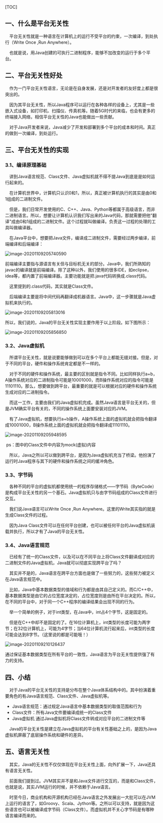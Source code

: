 [TOC]

## 一、什么是平台无关性

 平台无关性就是一种语言在计算机上的运行不受平台的约束，一次编译，到处执行（Write Once ,Run Anywhere）。

 也就是说，用Java创建的可执行二进制程序，能够不加改变的运行于多个平台。

## 二、平台无关性好处

 作为一门平台无关性语言，无论是在自身发展，还是对开发者的友好度上都是很突出的。

 因为其平台无关性，所以Java程序可以运行在各种各样的设备上，尤其是一些嵌入式设备，如打印机、扫描仪、传真机等。随着5G时代的来临，也会有更多的终端接入网络，相信平台无关性的Java也能做出一些贡献。

 对于Java开发者来说，Java减少了开发和部署到多个平台的成本和时间。真正的做到一次编译，到处运行。

## 三、平台无关性的实现

### 3.1、编译原理基础

 讲到Java语言规范、Class文件、Java虚拟机就不得不提Java到底是是如何运行起来的。

 在计算机世界中，计算机只认识0和1，所以，真正被计算机执行的其实是由0和1组成的二进制文件。

 但是，我们日常开发使用的C、C++、Java、Python等都属于高级语言，而非二进制语言。所以，想要让计算机认识我们写出来的Java代码，那就需要把他"翻译"成由0和1组成的二进制文件。这个过程就叫做编译。负责这一过程的处理的工具叫做编译器。

 在Java平台中，想要把Java文件，编译成二进制文件，需要经过两步编译，前端编译和后端编译：

![image-20201109205740590](https://gitee.com/icecandy/imgbed/raw/master/Java/20201109205742.png)

前端编译主要指与源语言有关但与目标机无关的部分。Java中，我们所熟知的javac的编译就是前端编译。除了这种以外，我们使用的很多IDE，如eclipse，idea等，都内置了前端编译器。主要功能就是把.java代码转换成.class代码。

 这里提到的.class代码，其实就是Class文件。

 后端编译主要是将中间代码再翻译成机器语言。Java中，这一步骤就是Java虚拟机来执行的。

![image-20201109205813016](https://gitee.com/icecandy/imgbed/raw/master/Java/20201109205814.png)

所以，我们说的，Java的平台无关性实现主要作用于以上阶段。如下图所示：

![image-20201109205856850](https://gitee.com/icecandy/imgbed/raw/master/Java/20201109205858.png)

### 3.2、Java虚拟机

 所谓平台无关性，就是说要能够做到可以在多个平台上都能无缝对接。但是，对于不同的平台，硬件和操作系统肯定都是不一样的。

 对于不同的硬件和操作系统，最主要的区别就是指令不同。比如同样执行a+b，A操作系统对应的二进制指令可能是10001000，而B操作系统对应的指令可能是11101110。那么，想要做到跨平台，最重要的就是可以根据对应的硬件和操作系统生成对应的二进制指令。

 而这一工作，主要由我们的Java虚拟机完成。虽然Java语言是平台无关的，但是JVM确实平台有关的，不同的操作系统上面要安装对应的JVM。

 有了Java虚拟机，想要执行a+b操作，A操作系统上面的虚拟机就会把指令翻译成10001000，B操作系统上面的虚拟机就会把指令翻译成11101110。

![image-20201109205948595](https://gitee.com/icecandy/imgbed/raw/master/Java/20201109205949.png)

​	ps：图中的Class文件中内容为mock(虚拟)内容

 所以，Java之所以可以做到跨平台，是因为Java虚拟机充当了桥梁。他扮演了运行时Java程序与其下的硬件和操作系统之间的缓冲角色。

### 3.3、字节码

 各种不同的平台的虚拟机都使用统一的程序存储格式——字节码（ByteCode）是构成平台无关性的另一个基石。Java虚拟机只与由字节码组成的Class文件进行交互。

 我们说Java语言可以Write Once ,Run Anywhere。这里的Write其实指的就是生成Class文件的过程。

 因为Java Class文件可以在任何平台创建，也可以被任何平台的Java虚拟机装载并执行，所以才有了Java的平台无关性。

### 3.4、Java语言规范

 已经有了统一的Class文件，以及可以在不同平台上将Class文件翻译成对应的二进制文件的Java虚拟机，Java就可以彻底实现跨平台了吗？

 其实并不是的，Java语言在跨平台方面也是做了一些努力的，这些努力被定义在Java语言规范中。

 比如，Java中基本数据类型的值域和行为都是由其自己定义的。而C/C++中，基本数据类型是由它的占位宽度决定的，占位宽度则是由所在平台决定的。所以，在不同的平台中，对于同一个C++程序的编译结果会出现不同的行为。

 举一个简单的例子，对于int类型，在Java中，int占4个字节，这是固定的。

 但是在C++中却不是固定的了。在16位计算机上，int类型的长度可能为两字节；在32位计算机上，可能为4字节；当64位计算机流行起来后，int类型的长度可能会达到8字节。（这里说的都是可能哦！）

![image-20201109210126437](https://gitee.com/icecandy/imgbed/raw/master/Java/20201109210127.png)

通过保证基本数据类型在所有平台的一致性，Java语言为平台无关性提供强了有力的支持。

## 四、小结

 对于Java的平台无关性的支持是分布在整个Java体系结构中的。其中扮演着重要角色的有Java语言规范、Class文件、Java虚拟机等。

- Java语言规范：通过规定Java语言中基本数据类型的取值范围和行为
- Class文件：所有Java文件要编译成统一的Class文件
- Java虚拟机 通过Java虚拟机将Class文件转成对应平台的二进制文件等

 Java的平台无关性是建立在Java虚拟机的平台有关性基础之上的，是因为Java虚拟机屏蔽了底层操作系统和硬件的差异。

## 五、语言无关性

 其实，Java的无关性不仅仅体现在平台无关性上面，向外扩展一下，Java还具有语言无关性。

 前面我们提到过。JVM其实并不是和Java文件进行交互的，而是和Class文件，也就是说，其实JVM运行的时候，并不依赖于Java语言。

 时至今日，商业机构和开源机构已经在Java语言之外发展出一大批可以在JVM上运行的语言了，如Groovy、Scala、Jython等。之所以可以支持，就是因为这些语言也可以被编译成字节码（Class文件）。而虚拟机并不关心字节码是有哪种语言编译而来的。